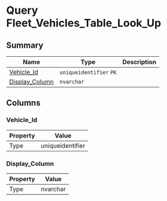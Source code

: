 # Query Fleet_Vehicles_Table_Look_Up


## Summary

| Name | Type | Description |
| - | - | --- |
|[Vehicle_Id](#vehicle_id)|`uniqueidentifier` `PK`||
|[Display_Column](#display_column)|`nvarchar` ||

## Columns

### Vehicle_Id

| Property | Value |
| - | - |
|Type|uniqueidentifier|

### Display_Column

| Property | Value |
| - | - |
|Type|nvarchar|


